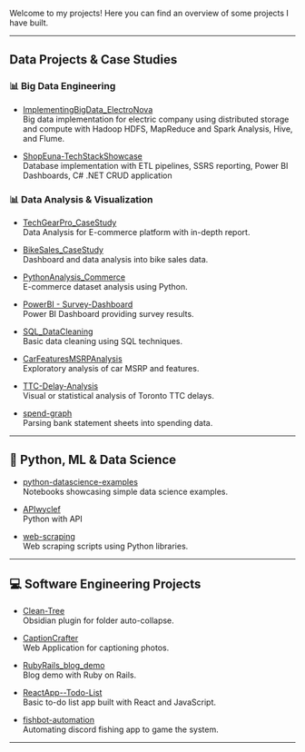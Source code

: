 
Welcome to my projects! Here you can find an overview of some projects I have built. 


---

## Data Projects & Case Studies

### 📊 Big Data Engineering

- [ImplementingBigData_ElectroNova](https://github.com/abdulrahman-khan/ImplementingBigData_ElectroNova)  
  Big data implementation for electric company using distributed storage and compute with Hadoop HDFS, MapReduce and Spark Analysis, Hive, and Flume.

- [ShopEuna-TechStackShowcase](https://github.com/abdulrahman-khan/ShopEuna-TechStackShowcase)  
  Database implementation with ETL pipelines, SSRS reporting, Power BI Dashboards, C# .NET CRUD application


### 📊 Data Analysis & Visualization

- [TechGearPro_CaseStudy](https://github.com/abdulrahman-khan/TechGearPro_CaseStudy)  
  Data Analysis for E-commerce platform with in-depth report.

- [BikeSales_CaseStudy](https://github.com/abdulrahman-khan/BikeSales_CaseStudy)  
  Dashboard and data analysis into bike sales data.

- [PythonAnalysis_Commerce](https://github.com/abdulrahman-khan/PythonAnalysis_Commerce)  
  E-commerce dataset analysis using Python.

- [PowerBI - Survey-Dashboard](https://github.com/abdulrahman-khan/PowerBI---Survey-Dashboard)  
  Power BI Dashboard providing survey results.

- [SQL_DataCleaning](https://github.com/abdulrahman-khan/SQL_DataCleaning)  
  Basic data cleaning using SQL techniques.

- [CarFeaturesMSRPAnalysis](https://github.com/abdulrahman-khan/CarFeaturesMSRPAnalysis)  
  Exploratory analysis of car MSRP and features.

- [TTC-Delay-Analysis](https://github.com/abdulrahman-khan/TTC-Delay-Analysis)  
  Visual or statistical analysis of Toronto TTC delays.

- [spend-graph](https://github.com/abdulrahman-khan/spend-graph)  
  Parsing bank statement sheets into spending data.

---

## 🧠 Python, ML & Data Science

- [python-datascience-examples](https://github.com/abdulrahman-khan/python-datascience-examples)  
  Notebooks showcasing simple data science examples.

- [APIwyclef](https://github.com/abdulrahman-khan/APIwyclef)  
  Python with API

- [web-scraping](https://github.com/abdulrahman-khan/web-scraping)  
  Web scraping scripts using Python libraries.


---

## 💻 Software Engineering Projects
- [Clean-Tree](https://github.com/abdulrahman-khan/Clean-Tree)  
  Obsidian plugin for folder auto-collapse.

- [CaptionCrafter](https://github.com/abdulrahman-khan/CaptionCrafter)  
  Web Application for captioning photos.

- [RubyRails_blog_demo](https://github.com/abdulrahman-khan/RubyRails_blog_demo)  
  Blog demo with Ruby on Rails.

- [ReactApp--Todo-List](https://github.com/abdulrahman-khan/ReactApp--Todo-List)  
  Basic to-do list app built with React and JavaScript.

- [fishbot-automation](https://github.com/abdulrahman-khan/fishbot-automation)  
  Automating discord fishing app to game the system.

---

